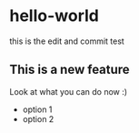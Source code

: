 # hello-world
this is the edit and commit test

## This is a new feature
Look at what you can do now :)

- option 1
- option 2
